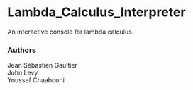# Lambda_Calculus_Interpreter
An interactive console for lambda calculus.

### Authors
Jean Sébastien Gaultier<br>
John Levy<br>
Youssef Chaabouni
